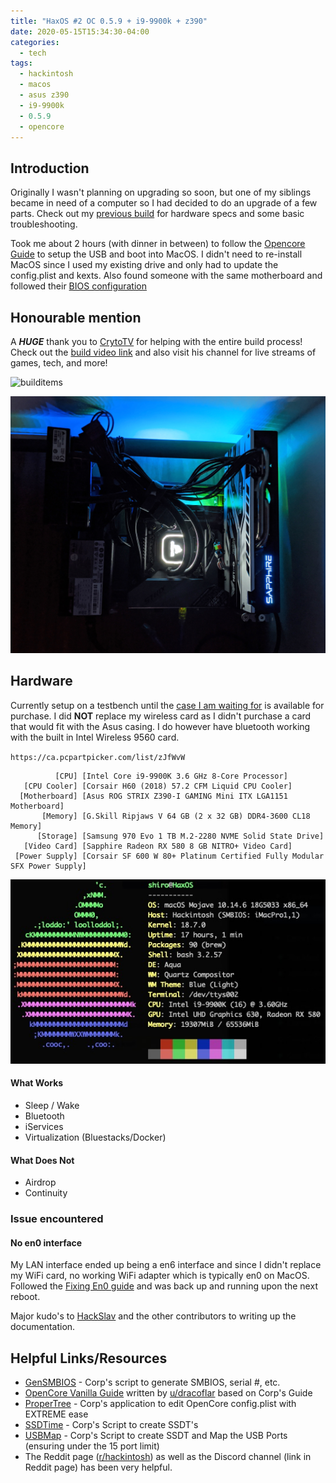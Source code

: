 ```yaml
---
title: "HaxOS #2 OC 0.5.9 + i9-9900k + z390"
date: 2020-05-15T15:34:30-04:00
categories:
  - tech
tags:
  - hackintosh
  - macos
  - asus z390
  - i9-9900k
  - 0.5.9
  - opencore
---
```




## Introduction
Originally I wasn't planning on upgrading so soon, but one of my siblings became in need of a computer so I had decided to do an upgrade of a few parts. Check out my [previous build][Previous Build] for hardware specs and some basic troubleshooting.

Took me about 2 hours (with dinner in between) to follow the [Opencore Guide][OCGuide] to setup the USB and boot into MacOS. I didn't need to re-install MacOS since I used my existing drive and only had to update the config.plist and kexts.
Also found someone with the same motherboard and followed their [BIOS configuration][biosguide]

## Honourable mention
A _**HUGE**_ thank you to [CrytoTV][crytotvchannel] for helping with the entire build process! Check out the [build video link][livestreambuild] and also visit his channel for live streams of games, tech, and more!

![builditems](/assets/images/2020-06-15-build-components.jpg)

![Night Pic](/assets/images/2020-06-15-night-pic.jpg)

## Hardware

Currently setup on a testbench until the [case I am waiting for][thorzone] is available for purchase.
I did **NOT** replace my wireless card as I didn't purchase a card that would fit with the Asus casing. I do however have bluetooth working with the built in Intel Wireless 9560 card.

``https://ca.pcpartpicker.com/list/zJfWvW``

```
          [CPU] [Intel Core i9-9900K 3.6 GHz 8-Core Processor]
   [CPU Cooler] [Corsair H60 (2018) 57.2 CFM Liquid CPU Cooler]
  [Motherboard] [Asus ROG STRIX Z390-I GAMING Mini ITX LGA1151 Motherboard]
       [Memory] [G.Skill Ripjaws V 64 GB (2 x 32 GB) DDR4-3600 CL18 Memory]
      [Storage] [Samsung 970 Evo 1 TB M.2-2280 NVME Solid State Drive]
   [Video Card] [Sapphire Radeon RX 580 8 GB NITRO+ Video Card]
 [Power Supply] [Corsair SF 600 W 80+ Platinum Certified Fully Modular SFX Power Supply]
```
![neofetch](/assets/images/2020-06-15-neofetch.jpeg)

#### What Works
- Sleep / Wake
- Bluetooth
- iServices
- Virtualization (Bluestacks/Docker)

#### What Does Not
- Airdrop
- Continuity


### Issue encountered
#### No en0 interface

My LAN interface ended up being a en6 interface and since I didn't replace my WiFi card, no working WiFi adapter which is typically en0 on MacOS.
Followed the [Fixing En0 guide][fixen0] and was back up and running upon the next reboot.

Major kudo's to [HackSlav][HackSlav] and the other contributors to writing up the documentation.



## Helpful Links/Resources
- [GenSMBIOS][GenSMBIOS] - Corp's script to generate SMBIOS, serial #, etc.
- [OpenCore Vanilla Guide][OCGuide] written by [u/dracoflar][HackSlav] based on Corp's Guide
- [ProperTree][ProperTree] - Corp's application to edit OpenCore config.plist with EXTREME ease
- [SSDTime][SSDTime] - Corp's Script to create SSDT's
- [USBMap][USBMap] - Corp's Script to create SSDT and Map the USB Ports (ensuring under the 15 port limit)
- The Reddit page ([r/hackintosh][reddithack]) as well as the Discord channel (link in Reddit page) has been very helpful.



[Previous Build]: https://jonktsui.github.io/blog/tech/building-a-hackintosh/
[thorzone]: https://thor-zone.com/mini-itx/
[intelbtkext]: https://github.com/zxystd/IntelBluetoothFirmware
[biosguide]: https://github.com/czombos/asus-rog-strix-z390-i-gaming-hackintosh
[fixen0]: https://dortania.github.io/OpenCore-Desktop-Guide/post-install/iservices.html#fixing-en0
[livestreambuild]: https://www.youtube.com/watch?v=nOKSz_z9P5c
[crytotvchannel]: https://www.youtube.com/channel/UCbmBqmoQLUzn9OzgimMv9xA

[reddithack]: https://www.reddit.com/r/hackintosh/
[OCGuide]: https://dortania.github.io/OpenCore-Desktop-Guide/
[SSDTime]: https://github.com/corpnewt/SSDTTime
[GenSMBIOS]: https://github.com/corpnewt/GenSMBIOS
[ProperTree]: https://github.com/corpnewt/ProperTree
[Corp]: https://www.reddit.com/user/corpnewt/
[HackSlav]: https://www.reddit.com/user/dracoflar/
[USBMap]: https://github.com/corpnewt/USBMap

